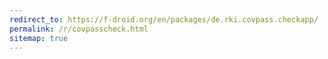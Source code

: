 ```yaml
---
redirect_to: https://f-droid.org/en/packages/de.rki.covpass.checkapp/
permalink: /r/covpasscheck.html
sitemap: true
---
```

